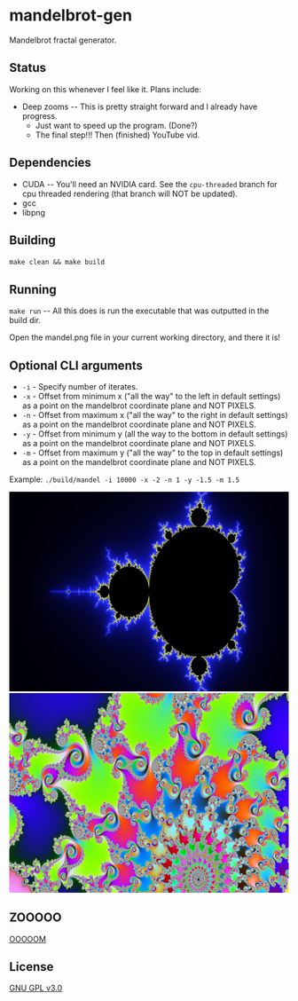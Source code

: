 # mandelbrot-gen
Mandelbrot fractal generator.

## Status
Working on this whenever I feel like it. Plans include:

- Deep zooms -- This is pretty straight forward and I already have progress.
  - Just want to speed up the program. (Done?)
  - The final step!!! Then (finished) YouTube vid.

## Dependencies
- CUDA -- You'll need an NVIDIA card. See the `cpu-threaded` branch for cpu threaded rendering (that branch will NOT be updated).
- gcc
- libpng

## Building
`make clean && make build`

## Running
`make run` -- All this does is run the executable that was outputted in the build dir.

Open the mandel.png file in your current working directory, and there it is!

## Optional CLI arguments
- `-i` - Specify number of iterates.
- `-x` - Offset from minimum x ("all the way" to the left in default settings) as a point on the mandelbrot coordinate plane and NOT PIXELS.
- `-n` - Offset from maximum x ("all the way" to the right in default settings) as a point on the mandelbrot coordinate plane and NOT PIXELS.
- `-y` - Offset from minimum y (all the way to the bottom in default settings) as a point on the mandelbrot coordinate plane and NOT PIXELS.
- `-m` - Offset from maximum y ("all the way" to the top in default settings) as a point on the mandelbrot coordinate plane and NOT PIXELS.

Example: `./build/mandel -i 10000 -x -2 -n 1 -y -1.5 -m 1.5`

![mandel.png](readme-assets/mandel.png "mandel.png")
![zoom.png](readme-assets/zoom.png "zoom.png")


## ZOOOOO
[OOOOOM](https://www.youtube.com/watch?v=bwpxdjsLIlw)


## License
[GNU GPL v3.0](LICENSE)
